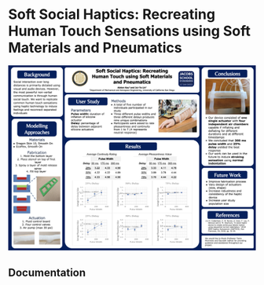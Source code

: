 # Soft Social Haptics: Recreating Human Touch Sensations using Soft Materials and Pneumatics
![text](https://github.com/FredLin0421/SoftSocial_Haptics/blob/master/sources/Screen%20Shot%202020-01-11%20at%205.00.43%20PM.png)
## Documentation
